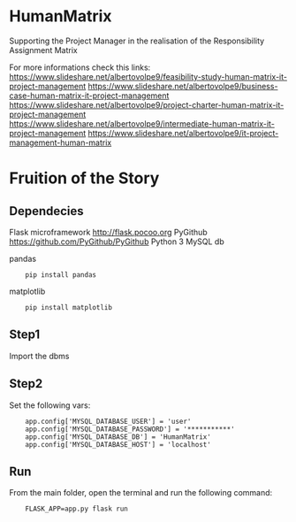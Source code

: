 # HumanMatrix
Supporting the Project Manager in the realisation of the Responsibility Assignment Matrix

For more informations check this links:
https://www.slideshare.net/albertovolpe9/feasibility-study-human-matrix-it-project-management 
https://www.slideshare.net/albertovolpe9/business-case-human-matrix-it-project-management 
https://www.slideshare.net/albertovolpe9/project-charter-human-matrix-it-project-management 
https://www.slideshare.net/albertovolpe9/intermediate-human-matrix-it-project-management 
https://www.slideshare.net/albertovolpe9/it-project-management-human-matrix

# Fruition of the Story 

## Dependecies
Flask microframework http://flask.pocoo.org
PyGithub https://github.com/PyGithub/PyGithub
Python 3
MySQL db

pandas
``` 
    pip install pandas
``` 

matplotlib
``` 
    pip install matplotlib
``` 

## Step1
Import the dbms

## Step2
Set the following vars:
``` 
    app.config['MYSQL_DATABASE_USER'] = 'user'
    app.config['MYSQL_DATABASE_PASSWORD'] = '***********'
    app.config['MYSQL_DATABASE_DB'] = 'HumanMatrix'
    app.config['MYSQL_DATABASE_HOST'] = 'localhost'
``` 

## Run
From the main folder, open the terminal and run the following command:
``` 
    FLASK_APP=app.py flask run
    
``` 
